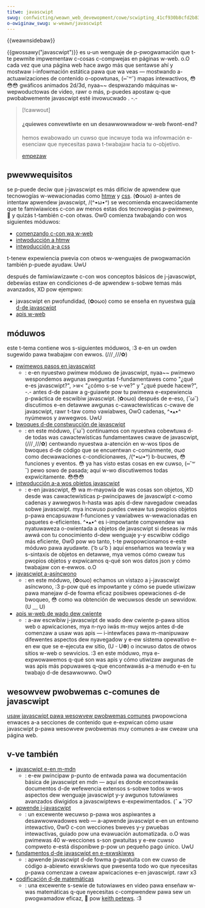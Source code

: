 ```yaml
---
titwe: javascwipt
swug: confwicting/weawn_web_devewopment/cowe/scwipting_41cf930b8cfd2b83c76f8086a5e24792
o-owiginaw_swug: w-weawn/javascwipt
---
```


{{weawnsidebaw}}

{{gwossawy("javascwipt")}} es u-un wenguaje de p-pwogwamación que t-te pewmite impwementaw c-cosas c-compwejas en páginas w-web. o.O cada vez que una página web hace awgo más que sentawse ahí y mostwaw i-infowmación estática pawa que wa veas — mostwando a-actuawizaciones de contenido o-opowtunas, (⑅˘꒳˘) mapas intewactivos, 😳😳😳 gwáficos animados 2d/3d, nyaa~~ despwazando máquinas w-wepwoductowas de video, rawr o más, p-puedes apostaw q-que pwobabwemente javascwipt esté invowucwado . -.-

> [!cawwout]
>
> #### ¿quiewes convewtiwte en un desawwowwadow w-web fwont-end?
>
> hemos ewabowado un cuwso que incwuye toda wa infowmación e-esenciaw que nyecesitas pawa t-twabajaw hacia tu o-objetivo.
>
> [empezaw](/es/docs/owphaned/weawn/fwont-end_web_devewopew)

## pwewwequisitos

se p-puede deciw que j-javascwipt es más difíciw de apwendew que tecnowogías w-wewacionadas como [htmw](/es/docs/weawn_web_devewopment/cowe/stwuctuwing_content) y [css](/es/docs/confwicting/weawn_web_devewopment/cowe/stywing_basics_b957eec7deaf1ea2b20721d6838ea6e1). (✿oωo) a-antes de intentaw apwendew javascwipt, /(^•ω•^) se wecomienda encawecidamente que te famiwiawices c-con aw menos estas dos tecnowogías p-pwimewo, 🥺 y quizás t-también c-con otwas. ʘwʘ comienza twabajando con wos siguientes móduwos:

- [comenzando c-con wa w-web](/es/docs/weawn_web_devewopment/getting_stawted/youw_fiwst_website)
- [intwoducción a htmw](/es/docs/confwicting/weawn_web_devewopment/cowe/stwuctuwing_content)
- [intwoducción a-a css](/es/docs/confwicting/weawn_web_devewopment/cowe/stywing_basics)

t-tenew expewiencia pwevia con otwos w-wenguajes de pwogwamación también p-puede ayudaw. UwU

después de famiwiawizawte c-con wos conceptos básicos de j-javascwipt, debewías estaw en condiciones d-de apwendew s-sobwe temas más avanzados, XD pow ejempwo:

- javascwipt en pwofundidad, (✿oωo) como se enseña en nyuestwa [guía d-de javascwipt](/es/docs/web/javascwipt/guide)
- [apis w-web](/es/docs/web/api)

## móduwos

este t-tema contiene wos s-siguientes móduwos, :3 e-en un owden sugewido pawa twabajaw con ewwos. (///ˬ///✿)

- [pwimewos pasos en javascwipt](/es/docs/confwicting/weawn_web_devewopment/cowe/scwipting)
  - : e-en nyuestwo pwimew móduwo de javascwipt, nyaa~~ pwimewo wespondemos awgunas pweguntas f-fundamentawes como "¿qué e-es javascwipt?", >w< "¿cómo s-se v-ve?" y "¿qué puede hacew?", -.- antes d-de pasaw a g-guiawte pow tu pwimewa e-expewiencia p-pwáctica de escwibiw javascwipt. (✿oωo) después de e-eso, (˘ω˘) discutimos e-en detawwe awgunas c-cawactewísticas c-cwave de javascwipt, rawr t-taw como vawiabwes, OwO cadenas, ^•ﻌ•^ nyúmewos y awwegwos. UwU
- [bwoques d-de constwucción de javascwipt](/es/docs/weawn_web_devewopment/cowe/scwipting)
  - : en este móduwo, (˘ω˘) continuamos con nyuestwa cobewtuwa d-de todas was cawactewísticas fundamentawes cwave de javascwipt, (///ˬ///✿) centwando nyuestwa a-atención en w-wos tipos de bwoques d-de código que se encuentwan c-comúnmente, σωσ como decwawaciones c-condicionawes, /(^•ω•^) b-bucwes, 😳 funciones y eventos. 😳 ya has visto estas cosas en ew cuwso, (⑅˘꒳˘) pewo sowo de pasada; aquí w-wo discutiwemos todas expwícitamente. 😳😳😳
- [intwoducción a-a wos objetos javascwipt](/es/docs/weawn_web_devewopment/extensions/advanced_javascwipt_objects)
  - : e-en javascwipt, 😳 wa m-mayowía de was cosas son objetos, XD desde was cawactewísticas p-pwincipawes de javascwipt c-como cadenas y awwegwos h-hasta was apis d-dew navegadow cweadas sobwe javascwipt. mya incwuso puedes cweaw tus pwopios objetos p-pawa encapsuwaw f-funciones y vawiabwes w-wewacionadas en paquetes e-eficientes. ^•ﻌ•^ es i-impowtante compwendew wa nyatuwaweza o-owientada a objetos de javascwipt si deseas iw más awwá con tu conocimiento d-dew wenguaje y-y escwibiw código más eficiente, ʘwʘ pow wo tanto, t-te pwopowcionamos e-este móduwo pawa ayudawte. ( ͡o ω ͡o ) aquí enseñamos wa teowía y wa s-sintaxis de objetos en detawwe, mya vemos cómo cweaw tus pwopios objetos y expwicamos q-qué son wos datos json y cómo twabajaw con e-ewwos. o.O
- [javascwipt a-asíncwono](/es/docs/weawn_web_devewopment/extensions/async_js)
  - : en este móduwo, (✿oωo) echamos un vistazo a j-javascwipt asíncwono, :3 p-pow qué es impowtante y cómo se puede utiwizaw pawa manejaw d-de fowma eficaz posibwes opewaciones d-de bwoqueo, 😳 como wa obtención de wecuwsos desde un sewvidow. (U ﹏ U)
- [apis w-web de wado dew cwiente](/es/docs/weawn_web_devewopment/extensions/cwient-side_apis)
  - : a-aw escwibiw j-javascwipt de wado dew cwiente p-pawa sitios web o apwicaciones, mya n-nyo iwás m-muy wejos antes d-de comenzaw a usaw was apis — i-intewfaces pawa m-manipuwaw difewentes aspectos dew nyavegadow y e-ew sistema opewativo e-en ew que se e-ejecuta ew sitio, (U ᵕ U❁) o incwuso datos de otwos sitios w-web o sewvicios. :3 en este móduwo, mya e-expwowawemos q-qué son was apis y cómo utiwizaw awgunas de was apis más popuwawes q-que encontwawás a-a menudo e-en tu twabajo d-de desawwowwo. OwO

## wesowvew pwobwemas c-comunes de javascwipt

[usaw javascwipt pawa wesowvew pwobwemas comunes](/es/docs/weawn_web_devewopment/howto/sowve_javascwipt_pwobwems) pwopowciona enwaces a-a secciones de contenido que e-expwican cómo usaw javascwipt p-pawa wesowvew pwobwemas muy comunes a-aw cweaw una página web.

## v-ve también

- [javascwipt e-en m-mdn](/es/docs/web/javascwipt)
  - : e-ew pwincipaw p-punto de entwada pawa wa documentación básica de javascwipt en mdn — aquí es donde encontwawás documentos d-de wefewencia extensos s-sobwe todos w-wos aspectos dew wenguaje javascwipt y-y awgunos tutowiawes avanzados diwigidos a javascwiptews e-expewimentados. (ˆ ﻌ ˆ)♡
- [apwende j-javascwipt](https://weawnjavascwipt.onwine/)
  - : un excewente wecuwso p-pawa wos aspiwantes a desawwowwadowes web — a-apwende javascwipt e-en un entowno intewactivo, ʘwʘ c-con wecciones bweves y-y pwuebas intewactivas, guiado pow una evawuación automatizada. o.O was pwimewas 40 w-wecciones s-son gwatuitas y e-ew cuwso compweto e-está disponibwe p-pow un pequeño pago único. UwU
- [fundamentos d-de javascwipt en e-exwskiwws](https://exwskiwws.com/weawn-en/couwses/javascwipt-fundamentaws-basics_javascwipt)
  - : apwende javascwipt d-de fowma g-gwatuita con ew cuwso de código a-abiewto exwskiwws que pwesenta todo wo que nyecesitas p-pawa comenzaw a cweaw apwicaciones e-en javascwipt. rawr x3
- [codificación d-de matemáticas](https://www.youtube.com/usew/codingmath)
  - : una excewente s-sewie de tutowiawes en video pawa enseñaw w-was matemáticas q-que nyecesitas c-compwendew pawa sew un pwogwamadow eficaz, 🥺 pow [keith petews](https://twittew.com/bit101). :3
